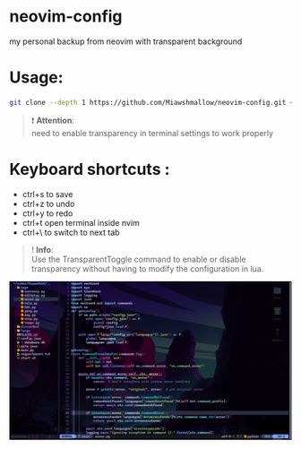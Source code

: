 # neovim-config
my personal backup from neovim with transparent background

# Usage:
```bash
git clone --depth 1 https://github.com/Miawshmallow/neovim-config.git ~/.config/nvim && nvim
```

> ❗ **Attention**:<br>
>need to enable transparency in terminal settings to work properly

# Keyboard shortcuts :
- ctrl+s to save
- ctrl+z to undo
- ctrl+y to redo
- ctrl+t open terminal inside nvim
- ctrl+\ to switch to next tab

>! **Info**:<br>
> Use the TransparentToggle command to enable or disable transparency without having to modify the configuration in lua.

![Screenshot](images/screenshot.png)
